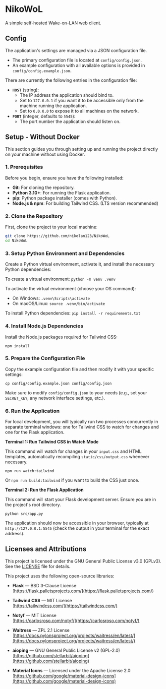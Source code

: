 # NikoWoL

A simple self-hosted Wake-on-LAN web client.

## Config

The application's settings are managed via a JSON configuration file.

* The primary configuration file is located at `config/config.json`.
* An example configuration with all available options is provided in `config/config.example.json`.

There are currently the following entries in the configuration file:

* **`HOST`** (string):
    * The IP address the application should bind to.
    * Set to `127.0.0.1` if you want it to be accessible only from the machine running the application.
    * Set to `0.0.0.0` to expose it to all machines on the network.
* **`PORT`** (integer, defaults to `5545`):
    * The port number the application should listen on.

## Setup - Without Docker

This section guides you through setting up and running the project directly on your machine without using Docker.

### 1. Prerequisites

Before you begin, ensure you have the following installed:

* **Git**: For cloning the repository.
* **Python 3.10+**: For running the Flask application.
* **pip**: Python package installer (comes with Python).
* **Node.js & npm**: For building Tailwind CSS. (LTS version recommended)

### 2. Clone the Repository

First, clone the project to your local machine:

```bash
git clone https://github.com/nikolan123/NikoWoL
cd NikoWoL
```

### 3. Setup Python Environment and Dependencies

Create a Python virtual environment, activate it, and install the necessary Python dependencies:

To create a virtual environment:
`python -m venv .venv`

To activate the virtual environment (choose your OS command):
* On Windows: `.venv\Scripts\activate`
* On macOS/Linux: `source .venv/bin/activate`

To install Python dependencies:
`pip install -r requirements.txt`

### 4. Install Node.js Dependencies

Install the Node.js packages required for Tailwind CSS:

`npm install`

### 5. Prepare the Configuration File

Copy the example configuration file and then modify it with your specific settings:

`cp config/config.example.json config/config.json`

Make sure to modify `config/config.json` to your needs (e.g., set your `SECRET_KEY`, any network interface settings, etc.).

### 6. Run the Application

For local development, you will typically run two processes concurrently in separate terminal windows: one for Tailwind CSS to watch for changes and one for the Flask application.

**Terminal 1: Run Tailwind CSS in Watch Mode**

This command will watch for changes in your `input.css` and HTML templates, automatically recompiling `static/css/output.css` whenever necessary.

`npm run watch:tailwind`

Or `npm run build:tailwind` if you want to build the CSS just once.

**Terminal 2: Run the Flask Application**

This command will start your Flask development server. Ensure you are in the project's root directory.

`python src/app.py`

The application should now be accessible in your browser, typically at `http://127.0.0.1:5545` (check the output in your terminal for the exact address).

## Licenses and Attributions

This project is licensed under the GNU General Public License v3.0 (GPLv3).  
See the [LICENSE](./LICENSE) file for details.

This project uses the following open-source libraries:

* **Flask** — BSD 3-Clause License  
  [https://flask.palletsprojects.com/](https://flask.palletsprojects.com/)

* **Tailwind CSS** — MIT License  
  [https://tailwindcss.com/](https://tailwindcss.com/)

* **Notyf** — MIT License  
  [https://carlosroso.com/notyf/](https://carlosroso.com/notyf/)

* **Waitress** — ZPL 2.1 License  
  [https://docs.pylonsproject.org/projects/waitress/en/latest/](https://docs.pylonsproject.org/projects/waitress/en/latest/)

* **aioping** — GNU General Public License v2 (GPL-2.0)  
  [https://github.com/stellarbit/aioping](https://github.com/stellarbit/aioping)

* **Material Icons** — Licensed under the Apache License 2.0  
  [https://github.com/google/material-design-icons](https://github.com/google/material-design-icons)
